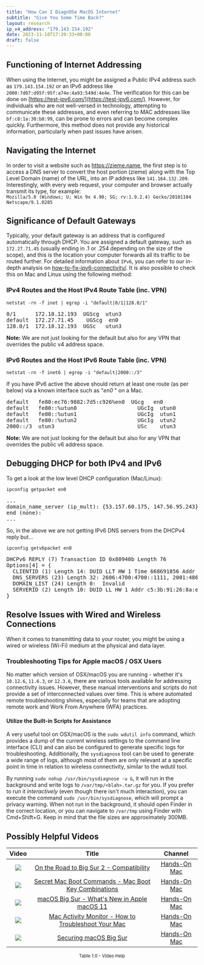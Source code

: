 ```yaml
---
title: "How Can I DiagnOSe MacOS Internet"
subtitle: "Give You Some Time Back?"
layout: research
ip_v4_address: "179.143.154.192"
date: 2023-11-18T17:39:33+00:00
draft: false
---
```


## Functioning of Internet Addressing

When using the Internet, you might be assigned a Public IPv4 address such as ```179.143.154.192``` or an IPv6 address like ```2000:7d07:d95f:95f:a74e:4a93:549d:4e4e```. The verification for this can be done on [https://test-ipv6.com/](https://test-ipv6.com/). However, for individuals who are not well-versed in technology, attempting to communicate these addresses, and even referring to MAC addresses like ```bf:c8:1a:30:b8:99```, can be prone to errors and can become complex quickly. Furthermore, this method does not provide any historical information, particularly when past issues have arisen.
## Navigating the Internet
In order to visit a website such as https://zieme.name, the first step is to access a DNS server to convert the host portion (zieme) along with the Top Level Domain (name) of the URL, into an IP address like ```141.164.132.209```. Interestingly, with every web request, your computer and browser actually transmit its type, for example: <br>```Mozilla/5.0 (Windows; U; Win 9x 4.90; SG; rv:1.9.2.4) Gecko/20101104 Netscape/9.1.0285```
## Significance of Default Gateways
Typically, your default gateway is an address that is configured automatically through DHCP. You are assigned a default gateway, such as ```172.27.71.45``` (usually ending in .1 or .254 depending on the size of the scope), and this is the location your computer forwards all its traffic to be routed further. For detailed information about ```IPv6```, you can refer to our in-depth analysis on [how-to-fix-ipv6-connectivity/](/blog/how-to-fix-ipv6-connectivity/). It is also possible to check this on Mac and Linux using the following method:
<br>
### IPv4 Routes and the Host IPv4 Route Table (inc. VPN)
```netstat -rn -f inet | egrep -i "default|0/1|128.0/1"```

<pre>
0/1      172.18.12.193  UGScg  utun3
default  172.27.71.45    UGScg  en0
128.0/1  172.18.12.193  UGSc   utun3</pre>

**Note:** We are not just looking for the default but also for any VPN that overrides the public v4 address space.

### IPv6 Routes and the Host IPv6 Route Table (inc. VPN)
```netstat -rn -f inet6 | egrep -i "default|2000::/3"```

If you have IPv6 active the above should return at least one route (as per below) via a known interface such as "_en0_ " on a Mac. 

<pre>
default   fe80:ec76:9882:7d5:c926%en0  UGcg   en0
default   fe80::%utun0                   UGcIg  utun0
default   fe80::%utun1                   UGcIg  utun1
default   fe80::%utun2                   UGcIg  utun2
2000::/3  utun3                          USc    utun3</pre>

**Note:** We are not just looking for the default but also for any VPN that overrides the public v6 address space.
<br>

## Debugging DHCP for both IPv4 and IPv6

To get a look at the low level DHCP configuration (Mac/Linux): 

```ipconfig getpacket en0```

<pre>
...
domain_name_server (ip_mult): {53.157.60.175, 147.56.95.243}
end (none):
...</pre>

So, in the above we are not getting IPv6 DNS servers from the DHCPv4 reply but...

```ipconfig getv6packet en0```

<pre>
DHCPv6 REPLY (7) Transaction ID 0x80940b Length 76
Options[4] = {
  CLIENTID (1) Length 14: DUID LLT HW 1 Time 668691856 Addr bf:c8:1a:30:b8:99
  DNS_SERVERS (23) Length 32: 2606:4700:4700::1111, 2001:4860:4860::8844
  DOMAIN_LIST (24) Length 0:  Invalid
  SERVERID (2) Length 10: DUID LL HW 1 Addr c5:3b:91:26:8a:e0
}</pre>




## Resolve Issues with Wired and Wireless Connections
When it comes to transmitting data to your router, you might be using a wired or wireless (Wi-Fi) medium at the physical and data layer.
### Troubleshooting Tips for Apple macOS / OSX Users
No matter which version of OSX/macOS you are running - whether it's ```10.12.6```, ```11.6.3```, or ```12.3.6```, there are various tools available for addressing connectivity issues. However, these manual interventions and scripts do not provide a set of interconnected values over time. This is where automated remote troubleshooting shines, especially for teams that are adopting remote work and Work From Anywhere (WFA) practices.
#### Utilize the Built-in Scripts for Assistance
A very useful tool on OSX/macOS is the ```sudo wdutil info``` command, which provides a dump of the current wireless settings to the command line interface (CLI) and can also be configured to generate specific logs for troubleshooting. Additionally, the ```sysdiagnose``` tool can be used to generate a wide range of logs, although most of them are only relevant at a specific point in time in relation to wireless connectivity, similar to the wdutil tool.

By running ```sudo nohup /usr/bin/sysdiagnose -u &```, it will run in the background and write logs to ```/var/tmp/<blah>.tar.gz``` for you. If you prefer to run it *interactively* (even though there isn't much interaction), you can execute the command ```sudo /usr/bin/sysdiagnose```, which will prompt a privacy warning. When not run in the background, it should open Finder in the correct location, or you can navigate to ```/var/tmp``` using Finder with Cmd+Shift+G. Keep in mind that the file sizes are approximately 300MB.
## Possibly Helpful Videos

<link href="/plugins/lity/css/lity.min.css" rel="stylesheet">
<script src="/plugins/lity/js/lity.min.js"></script>
<div class="table1-start"></div>

|Video | Title | Channel |
| :---: | :---: | :---: |
|<a href="https://www.youtube.com/watch?v=HEbK-Tignuc" data-lity><img src="https://i.ytimg.com/vi/HEbK-Tignuc/default.jpg" class="img-fluid"></a>|<a href="https://www.youtube.com/watch?v=HEbK-Tignuc" data-lity>On the Road to Big Sur 2 - Compatibility</a>|<a target="_blank" href="https://www.youtube.com/channel/UCg43DP8MdHVcl4rFK_delBg" >Hands-On Mac</a>|
|<a href="https://www.youtube.com/watch?v=VwNYWAxHCgM" data-lity><img src="https://i.ytimg.com/vi/VwNYWAxHCgM/default.jpg" class="img-fluid"></a>|<a href="https://www.youtube.com/watch?v=VwNYWAxHCgM" data-lity>Secret Mac Boot Commands - Mac Boot Key Combinations</a>|<a target="_blank" href="https://www.youtube.com/channel/UCg43DP8MdHVcl4rFK_delBg" >Hands-On Mac</a>|
|<a href="https://www.youtube.com/watch?v=JMKi6o9kaZI" data-lity><img src="https://i.ytimg.com/vi/JMKi6o9kaZI/default.jpg" class="img-fluid"></a>|<a href="https://www.youtube.com/watch?v=JMKi6o9kaZI" data-lity>macOS Big Sur - What&#39;s New in Apple macOS 11</a>|<a target="_blank" href="https://www.youtube.com/channel/UCg43DP8MdHVcl4rFK_delBg" >Hands-On Mac</a>|
|<a href="https://www.youtube.com/watch?v=TWzWd_DiaJ0" data-lity><img src="https://i.ytimg.com/vi/TWzWd_DiaJ0/default.jpg" class="img-fluid"></a>|<a href="https://www.youtube.com/watch?v=TWzWd_DiaJ0" data-lity>Mac Activity Monitor - How to Troubleshoot Your Mac</a>|<a target="_blank" href="https://www.youtube.com/channel/UCg43DP8MdHVcl4rFK_delBg" >Hands-On Mac</a>|
|<a href="https://www.youtube.com/watch?v=7KdhJimuhNw" data-lity><img src="https://i.ytimg.com/vi/7KdhJimuhNw/default.jpg" class="img-fluid"></a>|<a href="https://www.youtube.com/watch?v=7KdhJimuhNw" data-lity>Securing macOS Big Sur</a>|<a target="_blank" href="https://www.youtube.com/channel/UCg43DP8MdHVcl4rFK_delBg" >Hands-On Mac</a>|

<center><small>Table 1.0 - Video Help</small></center>
 <br>
<div class="table1-end"></div>
<script type="text/javascript">
(function() {
    $('div.table1-start').nextUntil('div.table1-end', 'table').addClass('table thead-dark table-striped table-responsive rounded').attr('id', 't1');
    $('#t1').find('thead').addClass('thead-dark');
})();
</script>
